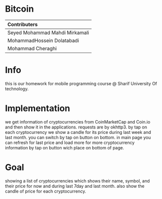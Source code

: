 # Bitcoin
| Contributers                      |
| :---                              |
| Seyed Mohammad Mahdi Mirkamali    |
| MohammadHossein Dolatabadi        |
| Mohammad Cheraghi                 |

# Info
this is our homework for mobile programming course @ Sharif University Of technology.

# Implementation
we get information of cryptocurrencies from CoinMarketCap and Coin.io and then show it in the applications. requests are by okhttp3. by tap on each cryptocurrency we show a candle for its price during last week and last month. you can switch by tap on button on bottom. in main page you can refresh for last price and load more for more cryptocurrency information by tap on button wich place on bottom of page.

# Goal
showing a list of cryptocurrencies which shows their name, symbol, and their price for now and during last 7day and last month. also show the candle of price for each cryptocurrency.
